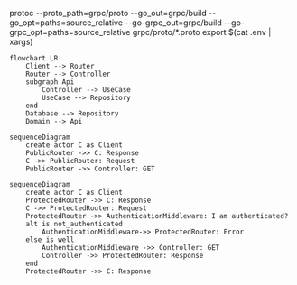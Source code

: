 protoc --proto_path=grpc/proto --go_out=grpc/build --go_opt=paths=source_relative --go-grpc_out=grpc/build --go-grpc_opt=paths=source_relative grpc/proto/\*.proto
export $(cat .env | xargs)

```mermaid
flowchart LR
    Client --> Router
    Router --> Controller
    subgraph Api
        Controller --> UseCase
        UseCase --> Repository
    end
    Database --> Repository
    Domain --> Api
```

```mermaid
sequenceDiagram
    create actor C as Client
    PublicRouter ->> C: Response
    C ->> PublicRouter: Request
    PublicRouter ->> Controller: GET
```

```mermaid
sequenceDiagram
    create actor C as Client
    ProtectedRouter ->> C: Response
    C ->> ProtectedRouter: Request
    ProtectedRouter ->> AuthenticationMiddleware: I am authenticated?
    alt is not_authenticated
        AuthenticationMiddleware->> ProtectedRouter: Error
    else is well
        AuthenticationMiddleware ->> Controller: GET
        Controller ->> ProtectedRouter: Response
    end
    ProtectedRouter ->> C: Response
```
